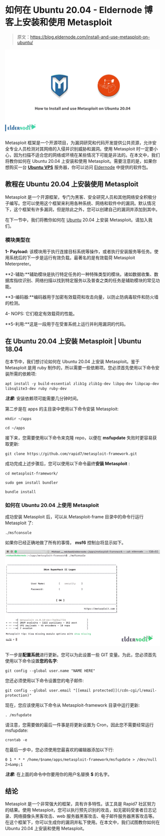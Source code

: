 # 如何在 Ubuntu 20.04 - Eldernode 博客上安装和使用 Metasploit

> 原文：<https://blog.eldernode.com/install-and-use-metasploit-on-ubuntu/>

![How to Install and use Metasploit on Ubuntu 20.04](img/f9d700aec244fabe4bb2bf691d13aaf8.png)

Metasploit 框架是一个开源项目，为漏洞研究和代码开发提供公共资源，允许安全专业人员检测对其网络的入侵并识别威胁和漏洞。使用 Metasploit 时一定要小心，因为扫描不适合您的网络或环境在某些情况下可能是非法的。在本文中，我们将教你如何在 Ubuntu 20.04 上安装和使用 Metasploit。需要注意的是，如果你想购买一台 **[Ubuntu VPS](https://eldernode.com/ubuntu-vps/)** 服务器，你可以访问 [Eldernode](https://eldernode.com/) 中提供的软件包。

## **教程在 Ubuntu 20.04 上安装使用 Metasploit**

Metasploit 是一个开源框架，专门为黑客、安全研究人员和其他网络安全积极分子编写。您可以使用这个框架来利用各种系统、网络和软件中的漏洞。默认情况下，这个框架有许多漏洞，但是除此之外，您可以创建自己的漏洞并添加到其中。

在下一节中，我们将教你如何在 [Ubuntu](https://blog.eldernode.com/tag/ubuntu/) 20.04 上安装 Metasploit。请加入我们。

### **模块类型在**

**1- Payload:** 该模块用于执行连接目标系统等操作，或者执行安装服务等任务。使用系统后的下一步是运行有效负载。最著名的是有效载荷 Metasploit Meterpreter。

**2-辅助:**辅助模块是执行特定任务的一种特殊类型的模块。诸如数据收集、数据库指纹识别、网络扫描以找到特定服务以及普查之类的任务是辅助模块的常见功能。

**3-编码器:**编码器用于加密有效载荷和攻击向量，以防止防病毒软件和防火墙的检测。

4- NOPS: 它们稳定有效载荷的性能。

**5-利用:**这是一段用于在受害系统上运行并利用漏洞的代码。

## **在 Ubuntu 20.04 上安装 Metasploit | Ubuntu 18.04**

在本节中，我们想讨论如何在 Ubuntu 20.04 上安装 Metasploit。鉴于 Metasploit 是用 ruby 制作的，所以需要一些依赖项。您必须首先使用以下命令安装所需的依赖项:

```
apt install -y build-essential zlib1g zlib1g-dev libpq-dev libpcap-dev libsqlite3-dev ruby ruby-dev
```

***注意:*** 安装依赖项可能需要几分钟时间。

第二步是在 apps 的主目录中使用以下命令安装 Metasploit:

```
mkdir ~/apps
```

```
cd ~/apps
```

接下来，您需要使用以下命令来克隆 repo，以便在 **msfupdate** 失败时更容易获取更新:

```
git clone https://github.com/rapid7/metasploit-framework.git
```

成功完成上述步骤后，您可以使用以下命令最终**安装 Metasploit** :

```
cd metasploit-framework/
```

```
sudo gem install bundler
```

```
bundle install
```

### **如何在 Ubuntu 20.04 上使用 Metasploit**

成功安装 Metasploit 后，可以从 Metasploit-frame 目录中的命令行运行 Metasploit 了:

```
./msfconsole
```

如果你已经正确地做了所有的事情， **msf6** 控制台将显示如下。

![msfconsole on ubuntu 20.04](img/dbbd661cdabd8e7c912ade509ec4ceb3.png)

下一步是**配置系统**进行更新。您可以为此设置一些 GIT 变量。为此，您必须首先使用以下命令设置**您的名字**:

```
git config --global user.name "NAME HERE"
```

您还必须使用以下命令设置您的电子邮件:

```
git config --global user.email "[[email protected]](/cdn-cgi/l/email-protection)"
```

现在，您应该使用以下命令从 Metasploit-framework 目录中运行更新:

```
. /msfupdate
```

请注意，您需要做的最后一件事是将更新设置为 Cron，因此您不需要经常运行 msfupdate:

```
crontab -e
```

在最后一步中，您必须使用您最喜欢的编辑器添加以下行:

```
0 1 * * * /home/$name/apps/metasploit-framework/msfupdate > /dev/null 2>&amp;1
```

***注意:*** 在上面的命令中你要用你的用户名替换 **$** 的名字。

## 结论

Metasploit 是一个非常强大的框架，具有许多特性。该工具是 Rapid7 社区努力的结果。使用 Metasploit，您可以执行预先识别的攻击，如无密码受害者日志记录、网络摄像头黑客攻击、web 服务器黑客攻击、电子邮件服务器黑客攻击等。在这个框架下，你可以生成你的漏洞并私下使用。在本文中，我们试图教你如何在 Ubuntu 20.04 上安装和使用 Metasploit。